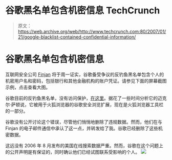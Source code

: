 # 谷歌黑名单包含机密信息 TechCrunch

> 原文：<https://web.archive.org/web/http://www.techcrunch.com:80/2007/01/21/google-blacklist-contained-confidential-information/>

# 谷歌黑名单包含机密信息

互联网安全公司 [Finjan](https://web.archive.org/web/20221204195022/http://www.finjan.com/) 将于周一证实，谷歌备受争议的反钓鱼黑名单包含个人的机密用户名和密码，包括银行和其他金融机构的账户凭证。请参见下面的屏幕截图示例，点击查看大图。

谷歌目前的反钓鱼黑名单，没有访问保护，[在这里](https://web.archive.org/web/20221204195022/http://sb.google.com/safebrowsing/update?version=goog-black-url:1:1)。据花了一些时间分析它的迈克尔·萨顿说，它被用于火狐浏览器的谷歌安全浏览扩展，现在是火狐浏览器工具栏的一部分。

谷歌没有公开讨论这个错误，尽管他们悄悄地删除了违规数据。然而，他们在与 Finjan 的电子邮件通信中承认了这一点，并转发给了我。谷歌已经删除了这些机密数据。

这远没有 2006 年 8 月发布的美国在线搜索数据严重。然而，谷歌在这个问题上的公开声明是有保证的，同时确认他们已经试图联系受影响的个人。
 [![](img/07e2f98941276c812b8e1d591ff70a3d.png)](https://web.archive.org/web/20221204195022/https://beta.techcrunch.com/wp-content/uploads/2007/01/google-1.jpg)